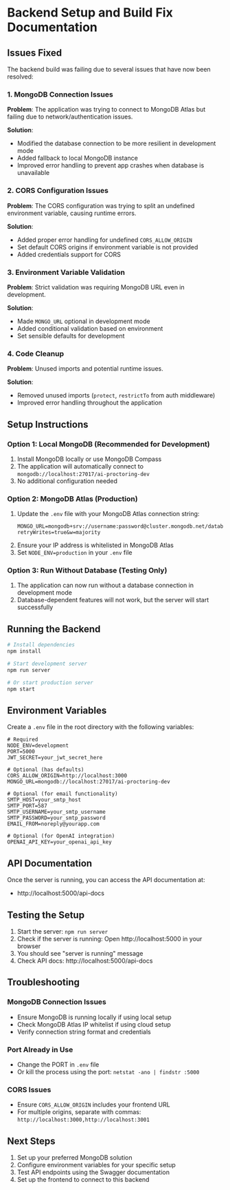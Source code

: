 # Backend Setup and Build Fix Documentation

## Issues Fixed

The backend build was failing due to several issues that have now been resolved:

### 1. MongoDB Connection Issues
**Problem**: The application was trying to connect to MongoDB Atlas but failing due to network/authentication issues.

**Solution**: 
- Modified the database connection to be more resilient in development mode
- Added fallback to local MongoDB instance
- Improved error handling to prevent app crashes when database is unavailable

### 2. CORS Configuration Issues
**Problem**: The CORS configuration was trying to split an undefined environment variable, causing runtime errors.

**Solution**:
- Added proper error handling for undefined `CORS_ALLOW_ORIGIN`
- Set default CORS origins if environment variable is not provided
- Added credentials support for CORS

### 3. Environment Variable Validation
**Problem**: Strict validation was requiring MongoDB URL even in development.

**Solution**:
- Made `MONGO_URL` optional in development mode
- Added conditional validation based on environment
- Set sensible defaults for development

### 4. Code Cleanup
**Problem**: Unused imports and potential runtime issues.

**Solution**:
- Removed unused imports (`protect`, `restrictTo` from auth middleware)
- Improved error handling throughout the application

## Setup Instructions

### Option 1: Local MongoDB (Recommended for Development)
1. Install MongoDB locally or use MongoDB Compass
2. The application will automatically connect to `mongodb://localhost:27017/ai-proctoring-dev`
3. No additional configuration needed

### Option 2: MongoDB Atlas (Production)
1. Update the `.env` file with your MongoDB Atlas connection string:
   ```
   MONGO_URL=mongodb+srv://username:password@cluster.mongodb.net/database?retryWrites=true&w=majority
   ```
2. Ensure your IP address is whitelisted in MongoDB Atlas
3. Set `NODE_ENV=production` in your `.env` file

### Option 3: Run Without Database (Testing Only)
1. The application can now run without a database connection in development mode
2. Database-dependent features will not work, but the server will start successfully

## Running the Backend

```bash
# Install dependencies
npm install

# Start development server
npm run server

# Or start production server
npm start
```

## Environment Variables

Create a `.env` file in the root directory with the following variables:

```env
# Required
NODE_ENV=development
PORT=5000
JWT_SECRET=your_jwt_secret_here

# Optional (has defaults)
CORS_ALLOW_ORIGIN=http://localhost:3000
MONGO_URL=mongodb://localhost:27017/ai-proctoring-dev

# Optional (for email functionality)
SMTP_HOST=your_smtp_host
SMTP_PORT=587
SMTP_USERNAME=your_smtp_username
SMTP_PASSWORD=your_smtp_password
EMAIL_FROM=noreply@yourapp.com

# Optional (for OpenAI integration)
OPENAI_API_KEY=your_openai_api_key
```

## API Documentation

Once the server is running, you can access the API documentation at:
- http://localhost:5000/api-docs

## Testing the Setup

1. Start the server: `npm run server`
2. Check if the server is running: Open http://localhost:5000 in your browser
3. You should see "server is running" message
4. Check API docs: http://localhost:5000/api-docs

## Troubleshooting

### MongoDB Connection Issues
- Ensure MongoDB is running locally if using local setup
- Check MongoDB Atlas IP whitelist if using cloud setup
- Verify connection string format and credentials

### Port Already in Use
- Change the PORT in `.env` file
- Or kill the process using the port: `netstat -ano | findstr :5000`

### CORS Issues
- Ensure `CORS_ALLOW_ORIGIN` includes your frontend URL
- For multiple origins, separate with commas: `http://localhost:3000,http://localhost:3001`

## Next Steps

1. Set up your preferred MongoDB solution
2. Configure environment variables for your specific setup
3. Test API endpoints using the Swagger documentation
4. Set up the frontend to connect to this backend

